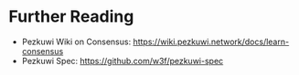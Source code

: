 # Further Reading

- Pezkuwi Wiki on Consensus: <https://wiki.pezkuwi.network/docs/learn-consensus>
- Pezkuwi Spec: <https://github.com/w3f/pezkuwi-spec>
